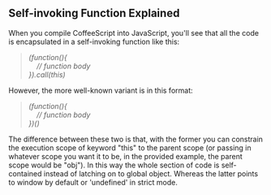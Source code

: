 ## Self-invoking Function Explained
When you compile CoffeeScript into JavaScript, you'll see that all the code is encapsulated in a self-invoking function like this:  
>_(function(){  
&nbsp;&nbsp;&nbsp;&nbsp;// function body  
}).call(this)_  

However, the more well-known variant is in this format:  
>_(function(){  
&nbsp;&nbsp;&nbsp;&nbsp;// function body  
})()_  

The difference between these two is that, with the former you can constrain the execution scope of keyword "this" to the parent scope (or passing in whatever scope you want it to be, in the provided example, the parent scope would be "obj"). In this way the whole section of code is self-contained instead of latching on to global object. Whereas the latter points to window by default or 'undefined' in strict mode.
